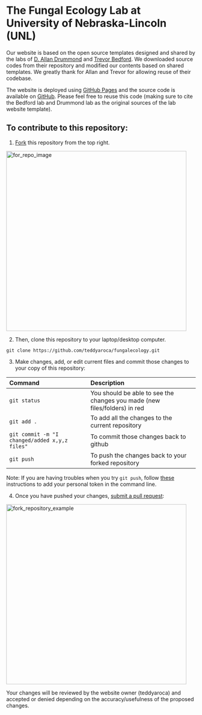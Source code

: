 # The Fungal Ecology Lab at University of Nebraska-Lincoln (UNL)

Our website is based on the open source templates designed and shared by the labs of [D. Allan Drummond](http://www.allanlab.org/aboutwebsite.html) and [Trevor Bedford](http://bedford.io/misc/about/). We downloaded source codes from their repository and modified our contents based on shared templates. We greatly thank for Allan and Trevor for allowing reuse of their codebase. 

The website is deployed using [GitHub Pages](https://sanderslab.github.io) and the source code is available on [GitHub](https://github.com/sanderslab). Please feel free to reuse this code (making sure to cite the Bedford lab and Drummond lab as the original sources of the lab website template).

## To contribute to this repository:

1. [Fork](https://docs.github.com/en/get-started/quickstart/fork-a-repo) this repository from the top right.

<img width="479" alt="for_repo_image" src="https://docs.github.com/assets/cb-23088/images/help/repository/fork_button.png">

2. Then, clone this repository to your laptop/desktop computer.

`
git clone https://github.com/teddyaroca/fungalecology.git
`

3. Make changes, add, or edit current files and commit those changes to your copy of this 
repository:

| Command | Description |
| :--- | :------------------------------------- |
| `git status` | You should be able to see the changes you made (new files/folders) in red |
| `git add .` | To add all the changes to the current repository |
| `git commit -m "I changed/added x,y,z files"` | To commit those changes back to github |
| `git push` | To push the changes back to your forked repository |

Note: If you are having troubles when you try `git push`, follow [these](https://docs.github.com/en/authentication/keeping-your-account-and-data-secure/creating-a-personal-access-token) instructions to add your personal token in the command line.

4. Once you have pushed your changes, [submit a pull request](https://docs.github.com/en/pull-requests/collaborating-with-pull-requests/proposing-changes-to-your-work-with-pull-requests/about-pull-requests):

<img width="479" alt="fork_repository_example" src="https://docs.github.com/assets/cb-26570/images/help/pull_requests/pull-request-start-review-button.png">

Your changes will be reviewed by the website owner (teddyaroca) and accepted or denied depending on the accuracy/usefulness of the proposed changes.
